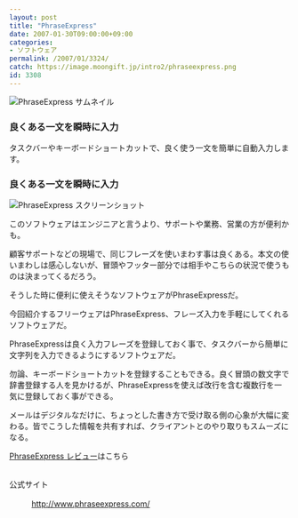 ```yaml
---
layout: post
title: "PhraseExpress"
date: 2007-01-30T09:00:00+09:00
categories:
- ソフトウェア
permalink: /2007/01/3324/
catch: https://image.moongift.jp/intro2/phraseexpress.png
id: 3308
---
```

 ![PhraseExpress サムネイル](https://image.moongift.jp/intro2/phraseexpress.t.png "PhraseExpress サムネイル")
  

### 良くある一文を瞬時に入力
  
タスクバーやキーボードショートカットで、良く使う一文を簡単に自動入力します。  
<!--more-->  

### 良くある一文を瞬時に入力
  

![PhraseExpress スクリーンショット](https://image.moongift.jp/intro2/phraseexpress.png "PhraseExpress スクリーンショット")

  

このソフトウェアはエンジニアと言うより、サポートや業務、営業の方が便利かも。

  

顧客サポートなどの現場で、同じフレーズを使いまわす事は良くある。本文の使いまわしは感心しないが、冒頭やフッター部分では相手やこちらの状況で使うものは決まってくるだろう。

  

そうした時に便利に使えそうなソフトウェアがPhraseExpressだ。

  

今回紹介するフリーウェアはPhraseExpress、フレーズ入力を手軽にしてくれるソフトウェアだ。

  

PhraseExpressは良く入力フレーズを登録しておく事で、タスクバーから簡単に文字列を入力できるようにするソフトウェアだ。

  

勿論、キーボードショートカットを登録することもできる。良く冒頭の数文字で辞書登録する人を見かけるが、PhraseExpressを使えば改行を含む複数行を一気に登録しておく事ができる。

  

メールはデジタルなだけに、ちょっとした書き方で受け取る側の心象が大幅に変わる。皆でこうした情報を共有すれば、クライアントとのやり取りもスムーズになる。

  

[PhraseExpress レビュー](http://oss.moongift.jp/review/i-3325.html)はこちら

  
<dl>
<br><dt>公式サイト</dt>
<br><dd><a href="http://www.phraseexpress.com/" target="_blank">http://www.phraseexpress.com/</a></dd>
<br>
</dl>